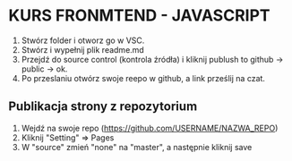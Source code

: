 # KURS FRONMTEND - JAVASCRIPT
1. Stwórz folder i otworz go w VSC.
2. Stwórz i wypełnij plik readme.md
3. Przejdź do source control (kontrola źródła) i kliknij publush to github -> public -> ok.
4. Po przeslaniu otwórz swoje reepo w github, a link prześlij na czat.

## Publikacja strony z repozytorium
1. Wejdź na swoje repo (https://github.com/USERNAME/NAZWA_REPO)
2. Kliknij "Setting" => Pages
3. W "source" zmień "none" na "master", a następnie kliknij save
